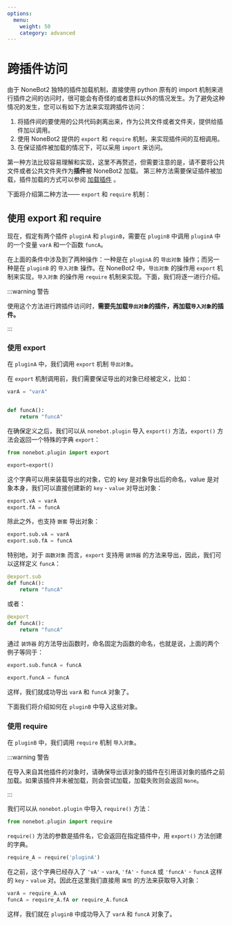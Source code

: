 ```yaml
---
options:
  menu:
    weight: 50
    category: advanced
---
```


# 跨插件访问

由于 NoneBot2 独特的插件加载机制，直接使用 python 原有的 import 机制来进行插件之间的访问时，很可能会有奇怪的或者意料以外的情况发生。为了避免这种情况的发生，您可以有如下方法来实现跨插件访问：

1. 将插件间的要使用的公共代码剥离出来，作为公共文件或者文件夹，提供给插件加以调用。
2. 使用 NoneBot2 提供的 `export` 和 `require` 机制，来实现插件间的互相调用。
3. 在保证插件被加载的情况下，可以采用 `import` 来访问。

第一种方法比较容易理解和实现，这里不再赘述，但需要注意的是，请不要将公共文件或者公共文件夹作为**插件**被 NoneBot2 加载。
第三种方法需要保证插件被加载，插件加载的方式可以参阅 [加载插件](../tutorial/plugin/load-plugin) 。

下面将介绍第二种方法—— `export` 和 `require` 机制：

## 使用 export 和 require

现在，假定有两个插件 `pluginA` 和 `pluginB`，需要在 `pluginB` 中调用 `pluginA` 中的一个变量 `varA` 和一个函数 `funcA`。

在上面的条件中涉及到了两种操作：一种是在 `pluginA` 的 `导出对象` 操作；而另一种是在 `pluginB` 的 `导入对象` 操作。在 NoneBot2 中，`导出对象` 的操作用 `export` 机制来实现，`导入对象` 的操作用 `require` 机制来实现。下面，我们将逐一进行介绍。

:::warning 警告

使用这个方法进行跨插件访问时，**需要先加载`导出对象`的插件，再加载`导入对象`的插件。**

:::

### 使用 export

在 `pluginA` 中，我们调用 `export` 机制 `导出对象`。

在 `export` 机制调用前，我们需要保证导出的对象已经被定义，比如：

```python
varA = "varA"


def funcA():
    return "funcA"
```

在确保定义之后，我们可以从 `nonebot.plugin` 导入 `export()` 方法，`export()` 方法会返回一个特殊的字典 `export`：

```python
from nonebot.plugin import export

export=export()
```

这个字典可以用来装载导出的对象，它的 key 是对象导出后的命名，value 是对象本身，我们可以直接创建新的 `key` - `value` 对导出对象：

```python
export.vA = varA
export.fA = funcA
```

除此之外，也支持 `嵌套` 导出对象：

```python
export.sub.vA = varA
export.sub.fA = funcA
```

特别地，对于 `函数对象` 而言，`export` 支持用 `装饰器` 的方法来导出，因此，我们可以这样定义 `funcA`：

```python
@export.sub
def funcA():
    return "funcA"
```

或者：

```python
@export
def funcA():
    return "funcA"
```

通过 `装饰器` 的方法导出函数时，命名固定为函数的命名，也就是说，上面的两个例子等同于：

```python
export.sub.funcA = funcA

export.funcA = funcA
```

这样，我们就成功导出 `varA` 和 `funcA` 对象了。

下面我们将介绍如何在 `pluginB` 中导入这些对象。

### 使用 require

在 `pluginB` 中，我们调用 `require` 机制 `导入对象`。

:::warning 警告

在导入来自其他插件的对象时，请确保导出该对象的插件在引用该对象的插件之前加载。如果该插件并未被加载，则会尝试加载，加载失败则会返回 `None`。

:::

我们可以从 `nonebot.plugin` 中导入 `require()` 方法：

```python
from nonebot.plugin import require
```

`require()` 方法的参数是插件名，它会返回在指定插件中，用 `export()` 方法创建的字典。

```python
require_A = require('pluginA')
```

在之前，这个字典已经存入了 `'vA'` - `varA`, `'fA'` - `funcA` 或 `'funcA'` - `funcA` 这样的 `key` - `value` 对。因此在这里我们直接用 `属性` 的方法来获取导入对象：

```python
varA = require_A.vA
funcA = require_A.fA or require_A.funcA
```

这样，我们就在 `pluginB` 中成功导入了 `varA` 和 `funcA` 对象了。
